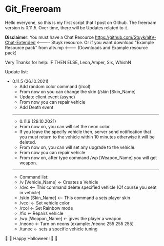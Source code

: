 # Git_Freeroam

Hello everyone, so this is my first script that I post on Github. The freeroam version is 0.11.5. Over time, there will be Updates related to it.

**Disclaimer**: You must have a Chat Resource https://github.com/Stuyk/altV-Chat-Extended <---- Stuyk resource. Or if you want download "Example Resource pack" from altv.mp <--- (Downloads and Example resource pack)


Very Thanks for help: IF THEN ELSE, Leon,Amper, Six, WhishN


Update list:
 - 0.11.5 (26.10.2021)
   - Add random color command (/rcol)
   - From now on you can change the skin (/skin [Skin_Name]
   - Update client event (async) 
   - From now you can repair vehicle
   - Add Death event
   ---------------------
   - 0.11.9 (29.10.2021)
   - From now on, you can will set the neon color 
   - If you leave the specify vehicle then, server send notification that you must return to the vehicle within 10 minutes otherwise it will be deleted.
   - From now on, you can will set any upgrade to the vehicle.
   - From now you can repair vehicle
   - From now on, after type command /wp [Weapon_Name] you will get weapon.
   - -------------------
   - Command list:
   -  /v [Vehicle_Name] <- Creates a Vehicle
   -  /dvc <-- This command delete specified vehicle (Of course you seat in vehicle)
   -  /skin [Skin_Name] <-- This command a sets player skin
   -  /vcol <- Set vehicle color
   -  /rcol <- Set Rainbow mode 
   -  /fix <- Repairs vehicle
   -  /wp [Weapon_Name] <- gives the player a weapon
   -  /neonc <- Turn on neons [example: /neonc 255 255 255]
   -  /tunec <- sets a specific vehicle tuning
  
  
  🎃 🎃  Happy Halloween! 🎃 🎃 
